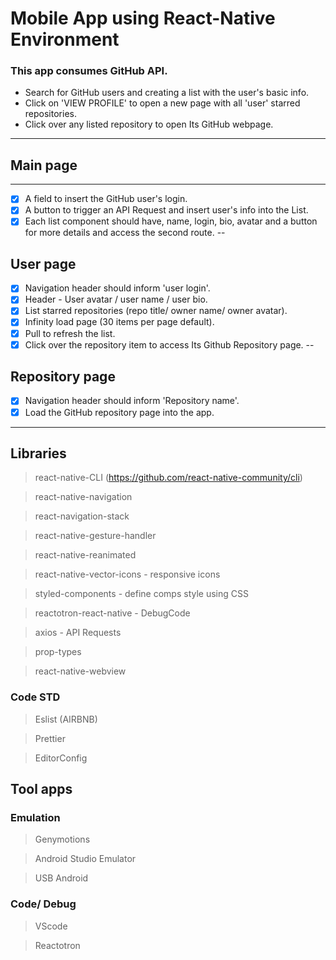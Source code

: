 # Mobile App using React-Native Environment
### This app consumes GitHub API.
* Search for GitHub users and creating a list with the user's basic info.
* Click on 'VIEW PROFILE' to open a new page with all 'user' starred repositories.
* Click over any listed repository to open Its GitHub webpage.

----
## Main page
---
- [x] A field to insert the GitHub user's login.
- [x] A button to trigger an API Request and insert user's info into the List.
- [x] Each list component should have, name, login, bio, avatar and a button for more details and access the second route.
--
## User page
- [x] Navigation header should inform 'user login'.
- [x] Header - User avatar / user name / user bio.
- [x] List starred repositories (repo title/ owner name/ owner avatar).
- [x] Infinity load page (30 items per page default).
- [x] Pull to refresh the list.
- [x] Click over the repository item to access Its Github Repository page.
--
## Repository page
- [x] Navigation header should inform 'Repository name'.
- [x] Load the GitHub repository page into the app.
----

## Libraries
> react-native-CLI (https://github.com/react-native-community/cli)

> react-native-navigation

> react-navigation-stack

> react-native-gesture-handler

> react-native-reanimated

> react-native-vector-icons - responsive icons

> styled-components - define comps style using CSS

> reactotron-react-native - DebugCode

> axios - API Requests

> prop-types

> react-native-webview

### Code STD
> Eslist (AIRBNB)

> Prettier

> EditorConfig

## Tool apps
### Emulation
> Genymotions

> Android Studio Emulator

> USB Android

### Code/ Debug
> VScode

> Reactotron


